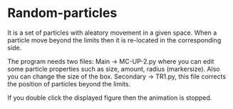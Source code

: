 # Random-particles
It is a set of particles with aleatory movement in a given space. When a particle move beyond the limits then it is re-located in the corresponding side.

The program needs two files: Main -> MC-UP-2.py where you can edit some particle properties such as size, amount, radius (markersize). Also you can change the size of the box. Secondary -> TR1.py, this file corrects the position of particles beyond the limits.

If you double click the displayed figure then the animation is stopped.

